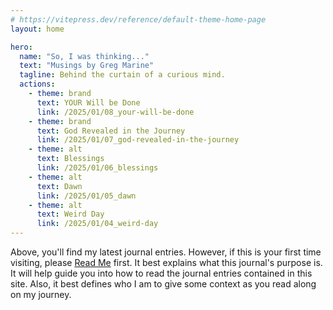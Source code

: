 ```yaml
---
# https://vitepress.dev/reference/default-theme-home-page
layout: home

hero:
  name: "So, I was thinking..."
  text: "Musings by Greg Marine"
  tagline: Behind the curtain of a curious mind.
  actions:
    - theme: brand
      text: YOUR Will be Done
      link: /2025/01/08_your-will-be-done
    - theme: brand
      text: God Revealed in the Journey
      link: /2025/01/07_god-revealed-in-the-journey
    - theme: alt
      text: Blessings
      link: /2025/01/06_blessings
    - theme: alt
      text: Dawn
      link: /2025/01/05_dawn
    - theme: alt
      text: Weird Day
      link: /2025/01/04_weird-day
---
```


Above, you'll find my latest journal entries. However, if this is your first time visiting, please [Read Me](read-me) first. It best explains what this journal's purpose is. It will help guide you into how to read the journal entries contained in this site. Also, it best defines who I am to give some context as you read along on my journey.